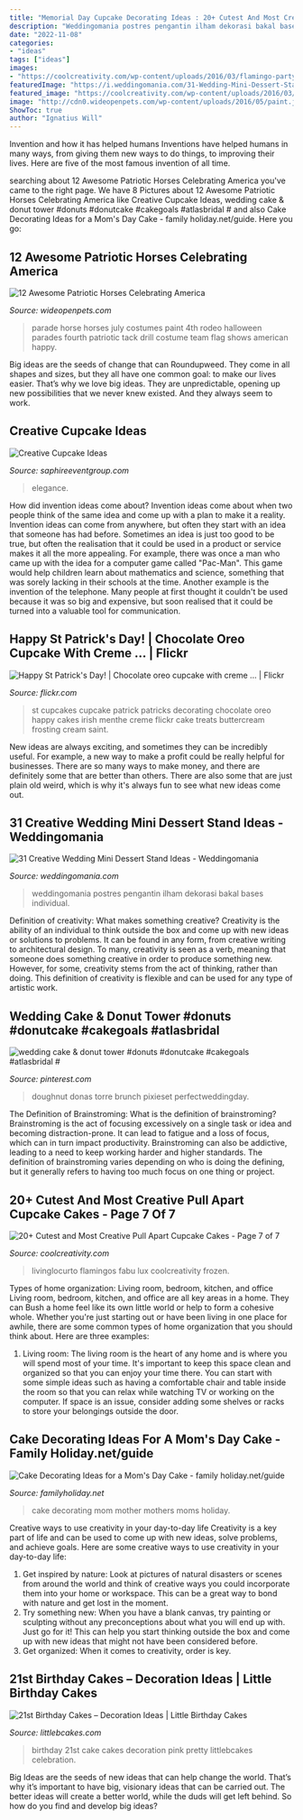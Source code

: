 ```yaml
---
title: "Memorial Day Cupcake Decorating Ideas : 20+ Cutest And Most Creative Pull Apart Cupcake Cakes"
description: "Weddingomania postres pengantin ilham dekorasi bakal bases individual"
date: "2022-11-08"
categories:
- "ideas"
tags: ["ideas"]
images:
- "https://coolcreativity.com/wp-content/uploads/2016/03/flamingo-party-cake.jpg"
featuredImage: "https://i.weddingomania.com/31-Wedding-Mini-Dessert-Stand-Ideas14.jpg"
featured_image: "https://coolcreativity.com/wp-content/uploads/2016/03/flamingo-party-cake.jpg"
image: "http://cdn0.wideopenpets.com/wp-content/uploads/2016/05/paint.jpg"
ShowToc: true
author: "Ignatius Will"
---
```



Invention and how it has helped humans
Inventions have helped humans in many ways, from giving them new ways to do things, to improving their lives. Here are five of the most famous invention of all time.

	

		
searching about 12 Awesome Patriotic Horses Celebrating America you've came to the right page. We have 8 Pictures about 12 Awesome Patriotic Horses Celebrating America like Creative Cupcake Ideas, wedding cake &amp; donut tower #donuts #donutcake #cakegoals #atlasbridal # and also Cake Decorating Ideas for a Mom&#039;s Day Cake - family holiday.net/guide. Here you go:
		
    
## 12 Awesome Patriotic Horses Celebrating America

<img loading=lazy src="http://cdn0.wideopenpets.com/wp-content/uploads/2016/05/paint.jpg" onerror="this.onerror=null;this.src='https://tse4.mm.bing.net/th?id=OIP.gf7LCUnNdyY9N1Ir1L7mxwHaKa&amp;pid=15.1';" alt="12 Awesome Patriotic Horses Celebrating America">

_Source: wideopenpets.com_

>parade horse horses july costumes paint 4th rodeo halloween parades fourth patriotic tack drill costume team flag shows american happy. 

	

Big ideas are the seeds of change that can Roundupweed. They come in all shapes and sizes, but they all have one common goal: to make our lives easier. That’s why we love big ideas. They are unpredictable, opening up new possibilities that we never knew existed. And they always seem to work.

    
## Creative Cupcake Ideas

<img loading=lazy src="https://www.saphireeventgroup.com/wp-content/uploads/files/8014/5625/5202/Creative_Cupcake_Ideas_3.jpg" onerror="this.onerror=null;this.src='https://tse3.mm.bing.net/th?id=OIP.1dcXF4nZklwA9j3h_8cikQAAAA&amp;pid=15.1';" alt="Creative Cupcake Ideas">

_Source: saphireeventgroup.com_

>elegance. 

	

How did invention ideas come about?
Invention ideas come about when two people think of the same idea and come up with a plan to make it a reality. Invention ideas can come from anywhere, but often they start with an idea that someone has had before. Sometimes an idea is just too good to be true, but often the realisation that it could be used in a product or service makes it all the more appealing. For example, there was once a man who came up with the idea for a computer game called "Pac-Man". This game would help children learn about mathematics and science, something that was sorely lacking in their schools at the time. Another example is the invention of the telephone. Many people at first thought it couldn't be used because it was so big and expensive, but soon realised that it could be turned into a valuable tool for communication.

    
## Happy St Patrick&#039;s Day! | Chocolate Oreo Cupcake With Creme … | Flickr

<img loading=lazy src="https://c2.staticflickr.com/6/5295/5534785754_ef79411f79_b.jpg" onerror="this.onerror=null;this.src='https://tse2.mm.bing.net/th?id=OIP.ft2oVhwMq1GIc95pwUKKaAHaKx&amp;pid=15.1';" alt="Happy St Patrick&#039;s Day! | Chocolate oreo cupcake with creme … | Flickr">

_Source: flickr.com_

>st cupcakes cupcake patrick patricks decorating chocolate oreo happy cakes irish menthe creme flickr cake treats buttercream frosting cream saint. 

	

New ideas are always exciting, and sometimes they can be incredibly useful. For example, a new way to make a profit could be really helpful for businesses. There are so many ways to make money, and there are definitely some that are better than others. There are also some that are just plain old weird, which is why it's always fun to see what new ideas come out.

    
## 31 Creative Wedding Mini Dessert Stand Ideas - Weddingomania

<img loading=lazy src="https://i.weddingomania.com/31-Wedding-Mini-Dessert-Stand-Ideas14.jpg" onerror="this.onerror=null;this.src='https://tse4.mm.bing.net/th?id=OIP.TMqV2tyUOBNrMsCCDdM0zAAAAA&amp;pid=15.1';" alt="31 Creative Wedding Mini Dessert Stand Ideas - Weddingomania">

_Source: weddingomania.com_

>weddingomania postres pengantin ilham dekorasi bakal bases individual. 

	

Definition of creativity: What makes something creative?
Creativity is the ability of an individual to think outside the box and come up with new ideas or solutions to problems. It can be found in any form, from creative writing to architectural design. To many, creativity is seen as a verb, meaning that someone does something creative in order to produce something new. However, for some, creativity stems from the act of thinking, rather than doing. This definition of creativity is flexible and can be used for any type of artistic work.

    
## Wedding Cake &amp; Donut Tower #donuts #donutcake #cakegoals #atlasbridal #

<img loading=lazy src="https://i.pinimg.com/736x/37/4c/35/374c35656765de18d697df9acd652106.jpg" onerror="this.onerror=null;this.src='https://tse1.mm.bing.net/th?id=OIP.SQ91fYsdF7KzuXU23gHs8QHaLH&amp;pid=15.1';" alt="wedding cake &amp; donut tower #donuts #donutcake #cakegoals #atlasbridal #">

_Source: pinterest.com_

>doughnut donas torre brunch pixieset perfectweddingday. 

	

The Definition of Brainstroming: What is the definition of brainstroming?
Brainstroming is the act of focusing excessively on a single task or idea and becoming distraction-prone. It can lead to fatigue and a loss of focus, which can in turn impact productivity. Brainstroming can also be addictive, leading to a need to keep working harder and higher standards. The definition of brainstroming varies depending on who is doing the defining, but it generally refers to having too much focus on one thing or project.

    
## 20+ Cutest And Most Creative Pull Apart Cupcake Cakes - Page 7 Of 7

<img loading=lazy src="https://coolcreativity.com/wp-content/uploads/2016/03/flamingo-party-cake.jpg" onerror="this.onerror=null;this.src='https://tse3.mm.bing.net/th?id=OIP.8z6bL-pQRly0egtv7OEu3QAAAA&amp;pid=15.1';" alt="20+ Cutest and Most Creative Pull Apart Cupcake Cakes - Page 7 of 7">

_Source: coolcreativity.com_

>livinglocurto flamingos fabu lux coolcreativity frozen. 

	

Types of home organization: Living room, bedroom, kitchen, and office
Living room, bedroom, kitchen, and office are all key areas in a home. They can Bush a home feel like its own little world or help to form a cohesive whole. Whether you're just starting out or have been living in one place for awhile, there are some common types of home organization that you should think about. Here are three examples:
1. Living room: The living room is the heart of any home and is where you will spend most of your time. It's important to keep this space clean and organized so that you can enjoy your time there. You can start with some simple ideas such as having a comfortable chair and table inside the room so that you can relax while watching TV or working on the computer. If space is an issue, consider adding some shelves or racks to store your belongings outside the door.


    
## Cake Decorating Ideas For A Mom&#039;s Day Cake - Family Holiday.net/guide

<img loading=lazy src="http://www.familyholiday.net/wp-content/uploads/2013/04/Cake-Decorating-Ideas-for-a-Moms-Day-Cake_08.jpeg" onerror="this.onerror=null;this.src='https://tse4.mm.bing.net/th?id=OIP.D2WEP6yT7Gbexqx9MG8eWAHaJ4&amp;pid=15.1';" alt="Cake Decorating Ideas for a Mom&#039;s Day Cake - family holiday.net/guide">

_Source: familyholiday.net_

>cake decorating mom mother mothers moms holiday. 

	

Creative ways to use creativity in your day-to-day life
Creativity is a key part of life and can be used to come up with new ideas, solve problems, and achieve goals. Here are some creative ways to use creativity in your day-to-day life:
1. Get inspired by nature: Look at pictures of natural disasters or scenes from around the world and think of creative ways you could incorporate them into your home or workspace. This can be a great way to bond with nature and get lost in the moment.
2. Try something new: When you have a blank canvas, try painting or sculpting without any preconceptions about what you will end up with. Just go for it! This can help you start thinking outside the box and come up with new ideas that might not have been considered before.
3. Get organized: When it comes to creativity, order is key.

    
## 21st Birthday Cakes – Decoration Ideas | Little Birthday Cakes

<img loading=lazy src="http://www.littlebcakes.com/wp-content/uploads/2014/02/Images-of-21st-Birthday-Cakes.jpg" onerror="this.onerror=null;this.src='https://tse4.mm.bing.net/th?id=OIP.7ceUCD8BGLXEkUFyYyEfdAHaJ4&amp;pid=15.1';" alt="21st Birthday Cakes – Decoration Ideas | Little Birthday Cakes">

_Source: littlebcakes.com_

>birthday 21st cake cakes decoration pink pretty littlebcakes celebration. 

	

Big Ideas are the seeds of new ideas that can help change the world. That’s why it’s important to have big, visionary ideas that can be carried out. The better ideas will create a better world, while the duds will get left behind. So how do you find and develop big ideas?


